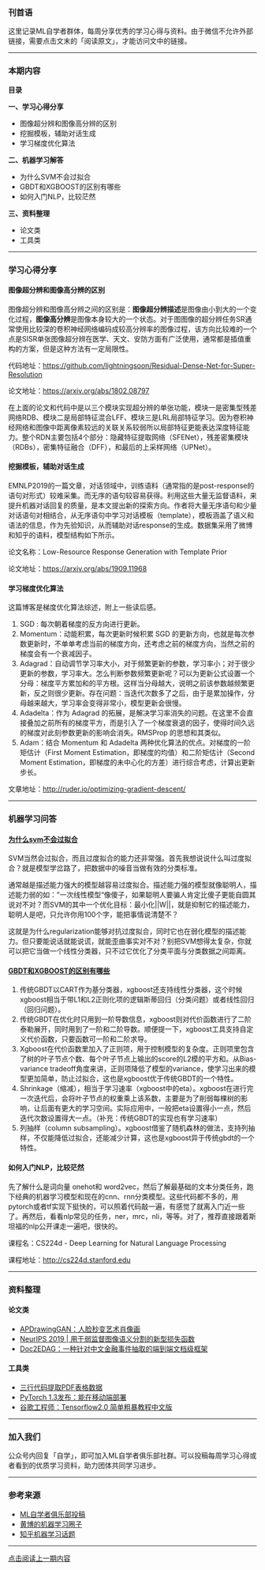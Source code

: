 ### 刊首语

这里记录ML自学者群体，每周分享优秀的学习心得与资料。由于微信不允许外部链接，需要点击文末的「阅读原文」，才能访问文中的链接。

---

### 本期内容

**目录**

**一、学习心得分享**
- 图像超分辨和图像高分辨的区别
- 挖掘模板，辅助对话生成
- 学习梯度优化算法

**二、机器学习解答**
- 为什么SVM不会过拟合
- GBDT和XGBOOST的区别有哪些
- 如何入门NLP，比较茫然

**三、资料整理**
- 论文类
- 工具类

---

### 学习心得分享

#### 图像超分辨和图像高分辨的区别

图像超分辨和图像高分辨之间的区别是：**图像超分辨描述**是图像由小到大的一个变化过程，**图像高分辨**是图像本身较大的一个状态。对于图图像的超分辨任务SR通常使用比较深的卷积神经网络编码成较高分辨率的图像过程，该方向比较难的一个点是SISR单张图像超分辨在医学、天文、安防方面有广泛使用，通常都是插值重构的方案，但是这种方法有一定局限性。

代码地址：https://github.com/lightningsoon/Residual-Dense-Net-for-Super-Resolution

论文地址：https://arxiv.org/abs/1802.08797

在上面的论文和代码中是以三个模块实现超分辨的单张功能，模块一是密集型残差网络RDB、模块二是局部特征混合LFF、模块三是LRL局部特征学习。因为卷积神经网络和图像中距离像素较远的关联关系较弱所以局部特征更能表达深度特征能力。整个RDN主要包括4个部分：隐藏特征提取网络（SFENet），残差密集模块（RDBs），密集特征融合（DFF），和最后的上采样网络（UPNet）。

#### 挖掘模板，辅助对话生成

EMNLP2019的一篇文章，对话领域中，训练语料（通常指的是post-response的语句对形式）较难采集。而无序的语句较容易获得。利用这些大量无监督语料，来提升机器对话回复的质量，是本文提出新的探索方向。作者将大量无序语句和少量对话语句对相结合，从无序语句中学习对话模板（template），模板涵盖了语义和语法的信息，作为先验知识，从而辅助对话response的生成。数据集采用了微博和知乎的语料，模型结构如下所示。

论文名称：Low-Resource Response Generation with Template Prior

论文地址：https://arxiv.org/abs/1909.11968


#### 学习梯度优化算法

这篇博客是梯度优化算法综述，附上一些读后感。
1. SGD : 每次朝着梯度的反方向进行更新。
2. Momentum：动能积累，每次更新时候积累 SGD 的更新方向，也就是每次参数更新时，不单单考虑当前的梯度方向，还考虑之前的梯度方向，当然之前的梯度会有一个衰减因子。
3. Adagrad：自动调节学习率大小，对于频繁更新的参数，学习率小；对于很少更新的参数，学习率大。怎么判断参数频繁更新呢？可以为更新公式设置一个分母：梯度平方累加和的平方根。这样当分母越大，说明之前该参数越频繁更新，反之则很少更新。存在问题：当迭代次数多了之后，由于是累加操作，分母越来越大，学习率会变得非常小，模型更新会很慢。
4. Adadelta：作为 Adagrad 的拓展，是解决学习率消失的问题。在这里不会直接叠加之前所有的梯度平方，而是引入了一个梯度衰退的因子，使得时间久远的梯度对此刻参数更新的影响会消失。RMSProp 的思想和其类似。
5. Adam：结合 Momentum 和 Adadelta 两种优化算法的优点。对梯度的一阶矩估计（First Moment Estimation，即梯度的均值）和二阶矩估计（Second Moment Estimation，即梯度的未中心化的方差）进行综合考虑，计算出更新步长。

文章地址：http://ruder.io/optimizing-gradient-descent/

---

### 机器学习问答

#### [为什么svm不会过拟合](https://www.zhihu.com/question/20178589/answer/29950675)

SVM当然会过拟合，而且过度拟合的能力还非常强。首先我想说说什么叫过度拟合？就是模型学岔路了，把数据中的噪音当做有效的分类标准。

通常越是描述能力强大的模型越容易过度拟合。描述能力强的模型就像聪明人，描述能力弱的如：”一次线性模型“像傻子，如果聪明人要骗人肯定比傻子更能自圆其说对不对？而SVM的其中一个优化目标：最小化||W||，就是抑制它的描述能力，聪明人是吧，只允许你用100个字，能把事情说清楚不？

这就是为什么regularization能够对抗过度拟合，同时它也在弱化模型的描述能力。但只要能说话就能说谎，就能歪曲事实对不对？别把SVM想得太复杂，你就可以把它当做一个线性分类器，只不过它优化了分类平面与分类数据之间距离。

#### [GBDT和XGBOOST的区别有哪些](https://zhuanlan.zhihu.com/p/30316845)

1. 传统GBDT以CART作为基分类器，xgboost还支持线性分类器，这个时候xgboost相当于带L1和L2正则化项的逻辑斯蒂回归（分类问题）或者线性回归（回归问题）。
2. 传统GBDT在优化时只用到一阶导数信息，xgboost则对代价函数进行了二阶泰勒展开，同时用到了一阶和二阶导数。顺便提一下，xgboost工具支持自定义代价函数，只要函数可一阶和二阶求导。
3. Xgboost在代价函数里加入了正则项，用于控制模型的复杂度。正则项里包含了树的叶子节点个数、每个叶子节点上输出的score的L2模的平方和。从Bias-variance tradeoff角度来讲，正则项降低了模型的variance，使学习出来的模型更加简单，防止过拟合，这也是xgboost优于传统GBDT的一个特性。
4. Shrinkage（缩减），相当于学习速率（xgboost中的eta）。xgboost在进行完一次迭代后，会将叶子节点的权重乘上该系数，主要是为了削弱每棵树的影响，让后面有更大的学习空间。实际应用中，一般把eta设置得小一点，然后迭代次数设置得大一点。（补充：传统GBDT的实现也有学习速率）
5. 列抽样（column subsampling）。xgboost借鉴了随机森林的做法，支持列抽样，不仅能降低过拟合，还能减少计算，这也是xgboost异于传统gbdt的一个特性。

#### 如何入门NLP，比较茫然

先了解什么是词向量 onehot和 word2vec，然后了解最基础的文本分类任务，跑下经典的机器学习模型和现在的cnn、rnn分类模型。这些代码都不多的，用pytorch或者tf实现下挺快的，可以照着代码敲一遍，有感觉了就离入门近一些了。再然后，看看nlp常见的任务，ner，mrc，nli，等等。对了，推荐直接跟着斯坦福的nlp公开课走一遍吧，很快的。

课程名：CS224d - Deep Learning for Natural Language Processing

课程地址：http://cs224d.stanford.edu

---

### 资料整理

#### 论文类
- [APDrawingGAN：人脸秒变艺术肖像画](https://mp.weixin.qq.com/s/Ok9ediwb35LzQiT9YVKfWA)
- [NeurIPS 2019 | 用于弱监督图像语义分割的新型损失函数](https://mp.weixin.qq.com/s/CbORYhJQn27J0G4G6XpODw)
- [Doc2EDAG：一种针对中文金融事件抽取的端到端文档级框架](https://mp.weixin.qq.com/s/irYEpq9pkeZYoSRcp4auew)

#### 工具类
- [三行代码提取PDF表格数据](https://mp.weixin.qq.com/s/VOU9bZTYENI0wZnP9SmAtQ)
- [PyTorch 1.3发布：能在移动端部署](https://mp.weixin.qq.com/s/NNTA7B_ZZNruh01Nax26Mg)
- [谷歌工程师：Tensorflow2.0 简单粗暴教程中文版](https://mp.weixin.qq.com/s/sG2Xp0vLzlW5zE1k7myB4w)

---

### 加入我们

公众号内回复「自学」，即可加入ML自学者俱乐部社群。可以投稿每周学习心得或者看到的优质学习资料，助力团体共同学习进步。

---

### 参考来源

- [ML自学者俱乐部投稿](https://github.com/Dikea/ML-SelfStudy-Weekly)
- [黄博的机器学习圈子](https://t.zsxq.com/eaeYv7a)
- [知乎机器学习话题](https://zhihu.com)

---

[点击阅读上一期内容](https://mp.weixin.qq.com/s/aqn1jN1_ZqC_KAsSLG9SYg)
